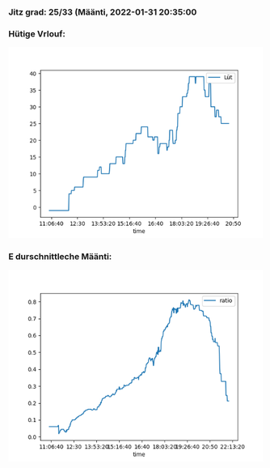 ### Jitz grad: 25/33 (Määnti, 2022-01-31 20:35:00

### Hütige Vrlouf:
![Graph](Today.png)

### E durschnittleche Määnti:
![Graph](Määnti.png)